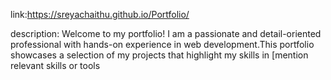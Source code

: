 link:https://sreyachaithu.github.io/Portfolio/

description:
Welcome to my portfolio! I am a passionate and detail-oriented professional with hands-on experience in web development.This portfolio showcases a selection of my projects that highlight my skills in [mention relevant skills or tools

